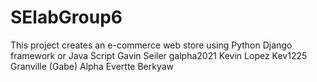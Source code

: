 # SElabGroup6
This project creates an e-commerce web store using Python Django framework or Java Script
Gavin Seiler galpha2021
Kevin Lopez Kev1225
Granville (Gabe) Alpha
Evertte Berkyaw
